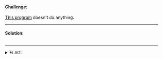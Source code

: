 #### Challenge:

[This program](./chall ":ignore") doesn't do anything.

---

#### Solution:

```bash
```

---

<details><summary>FLAG:</summary>

```
actf{emhpaidmezerodollarstomakethischallenge_amogus}
```

</details>
<br/>
